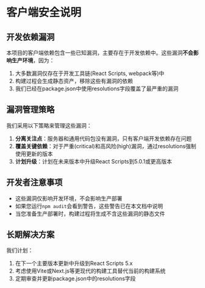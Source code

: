 # 客户端安全说明

## 开发依赖漏洞

本项目的客户端依赖包含一些已知漏洞，主要存在于开发依赖中。这些漏洞**不会影响生产环境**，因为：

1. 大多数漏洞仅存在于开发工具链(React Scripts, webpack等)中
2. 构建过程会生成静态资产，移除这些有漏洞的依赖
3. 我们已经在package.json中使用resolutions字段覆盖了最严重的漏洞

## 漏洞管理策略

我们采用以下策略来管理这些漏洞：

1. **分离关注点**：服务器和通用代码包没有漏洞，只有客户端开发依赖存在问题
2. **覆盖关键依赖**：对于严重(critical)和高风险(high)漏洞，通过resolutions强制使用更新的版本
3. **计划升级**：计划在未来版本中升级React Scripts到5.0.1或更高版本

## 开发者注意事项

- 这些漏洞仅影响开发环境，不会影响生产部署
- 如果您运行`npm audit`会看到警告，这些警告已在本文档中说明
- 当您准备生产部署时，构建过程将生成不含这些漏洞的静态文件

## 长期解决方案

我们计划：

1. 在下一个主要版本更新中升级到React Scripts 5.x
2. 考虑使用Vite或Next.js等更现代的构建工具替代当前的构建系统
3. 定期审查并更新package.json中的resolutions字段 